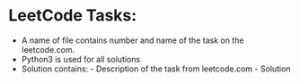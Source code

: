 
# LeetCode Tasks:
 - A name of file contains number and name of the task on the leetcode.com.
 - Python3 is used for all solutions
 - Solution contains:
        - Description of the task from leetcode.com
        - Solution
